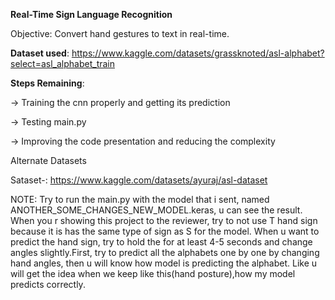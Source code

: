 **Real-Time Sign Language Recognition**

Objective: Convert hand gestures to text in real-time.


**Dataset used**: https://www.kaggle.com/datasets/grassknoted/asl-alphabet?select=asl_alphabet_train 

**Steps Remaining**: 

-> Training the cnn properly and getting its prediction

-> Testing main.py 

-> Improving the code presentation and reducing the complexity  


Alternate Datasets

Sataset-: https://www.kaggle.com/datasets/ayuraj/asl-dataset

NOTE: Try to run the main.py with the model that i sent, named ANOTHER_SOME_CHANGES_NEW_MODEL.keras, u can see the result. When you r showing this project to the reviewer, try to not use T hand sign because it is has the same type of sign as S for the model. When u want to predict the hand sign, try to hold the for at least 4-5 seconds and change angles slightly.First, try to predict all the alphabets one by one by changing hand angles, then u will know how model is predicting the alphabet. Like u will get the idea when we keep like this(hand posture),how my model predicts correctly.
